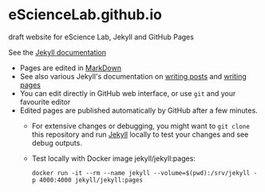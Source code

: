 # eScienceLab.github.io
draft website for eScience Lab, Jekyll and GitHub Pages

See the [Jekyll documentation](http://jekyllrb.com/docs/home/)

* Pages are edited in [MarkDown](https://daringfireball.net/projects/markdown/)
 * See also various Jekyll's documentation on [writing posts](http://jekyllrb.com/docs/posts/) and [writing pages](http://jekyllrb.com/docs/pages/)
* You can edit directly in GitHub web interface, or use `git` and your favourite editor
* Edited pages are published automatically by GitHub after a few minutes.
  * For extensive changes or debugging, you might want to `git clone` this repository and run [Jekyll](http://jekyllrb.com/) locally to test your changes and see debug outputs.
  * Test locally with Docker image jekyll/jekyll:pages:
  
      `docker run -it --rm --name jekyll --volume=$(pwd):/srv/jekyll -p 4000:4000 jekyll/jekyll:pages`

